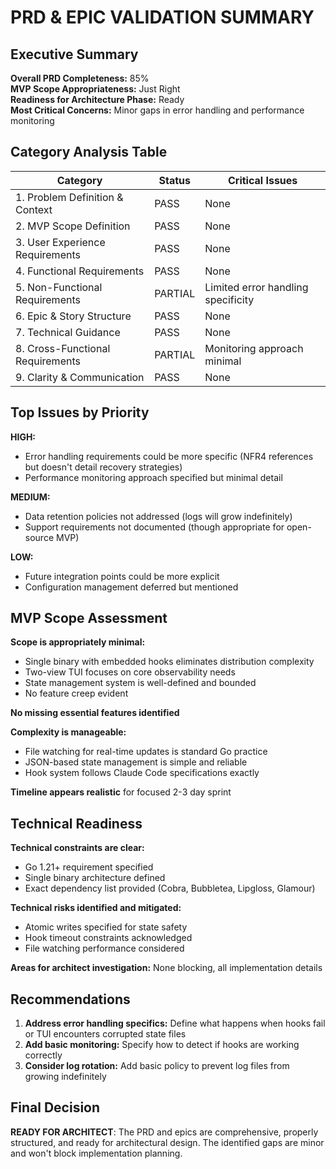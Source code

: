 # PRD & EPIC VALIDATION SUMMARY

## Executive Summary

**Overall PRD Completeness:** 85%  
**MVP Scope Appropriateness:** Just Right  
**Readiness for Architecture Phase:** Ready  
**Most Critical Concerns:** Minor gaps in error handling and performance monitoring

## Category Analysis Table

| Category                         | Status  | Critical Issues |
| -------------------------------- | ------- | --------------- |
| 1. Problem Definition & Context  | PASS    | None |
| 2. MVP Scope Definition          | PASS    | None |
| 3. User Experience Requirements  | PASS    | None |
| 4. Functional Requirements       | PASS    | None |
| 5. Non-Functional Requirements   | PARTIAL | Limited error handling specificity |
| 6. Epic & Story Structure        | PASS    | None |
| 7. Technical Guidance            | PASS    | None |
| 8. Cross-Functional Requirements | PARTIAL | Monitoring approach minimal |
| 9. Clarity & Communication       | PASS    | None |

## Top Issues by Priority

**HIGH:**
- Error handling requirements could be more specific (NFR4 references but doesn't detail recovery strategies)
- Performance monitoring approach specified but minimal detail

**MEDIUM:**
- Data retention policies not addressed (logs will grow indefinitely)
- Support requirements not documented (though appropriate for open-source MVP)

**LOW:**
- Future integration points could be more explicit
- Configuration management deferred but mentioned

## MVP Scope Assessment

**Scope is appropriately minimal:**
- Single binary with embedded hooks eliminates distribution complexity
- Two-view TUI focuses on core observability needs
- State management system is well-defined and bounded
- No feature creep evident

**No missing essential features identified**

**Complexity is manageable:**
- File watching for real-time updates is standard Go practice
- JSON-based state management is simple and reliable
- Hook system follows Claude Code specifications exactly

**Timeline appears realistic** for focused 2-3 day sprint

## Technical Readiness

**Technical constraints are clear:**
- Go 1.21+ requirement specified
- Single binary architecture defined
- Exact dependency list provided (Cobra, Bubbletea, Lipgloss, Glamour)

**Technical risks identified and mitigated:**
- Atomic writes specified for state safety
- Hook timeout constraints acknowledged
- File watching performance considered

**Areas for architect investigation:** None blocking, all implementation details

## Recommendations

1. **Address error handling specifics:** Define what happens when hooks fail or TUI encounters corrupted state files
2. **Add basic monitoring:** Specify how to detect if hooks are working correctly
3. **Consider log rotation:** Add basic policy to prevent log files from growing indefinitely

## Final Decision

**READY FOR ARCHITECT**: The PRD and epics are comprehensive, properly structured, and ready for architectural design. The identified gaps are minor and won't block implementation planning.

